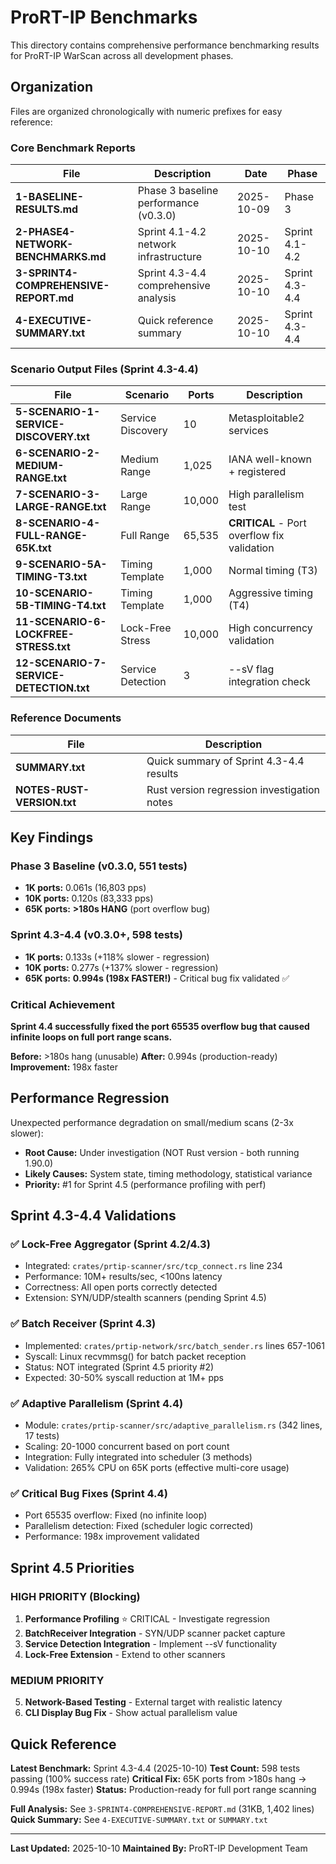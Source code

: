 # ProRT-IP Benchmarks

This directory contains comprehensive performance benchmarking results for ProRT-IP WarScan across all development phases.

## Organization

Files are organized chronologically with numeric prefixes for easy reference:

### Core Benchmark Reports

| File | Description | Date | Phase |
|------|-------------|------|-------|
| **1-BASELINE-RESULTS.md** | Phase 3 baseline performance (v0.3.0) | 2025-10-09 | Phase 3 |
| **2-PHASE4-NETWORK-BENCHMARKS.md** | Sprint 4.1-4.2 network infrastructure | 2025-10-10 | Sprint 4.1-4.2 |
| **3-SPRINT4-COMPREHENSIVE-REPORT.md** | Sprint 4.3-4.4 comprehensive analysis | 2025-10-10 | Sprint 4.3-4.4 |
| **4-EXECUTIVE-SUMMARY.txt** | Quick reference summary | 2025-10-10 | Sprint 4.3-4.4 |

### Scenario Output Files (Sprint 4.3-4.4)

| File | Scenario | Ports | Description |
|------|----------|-------|-------------|
| **5-SCENARIO-1-SERVICE-DISCOVERY.txt** | Service Discovery | 10 | Metasploitable2 services |
| **6-SCENARIO-2-MEDIUM-RANGE.txt** | Medium Range | 1,025 | IANA well-known + registered |
| **7-SCENARIO-3-LARGE-RANGE.txt** | Large Range | 10,000 | High parallelism test |
| **8-SCENARIO-4-FULL-RANGE-65K.txt** | Full Range | 65,535 | **CRITICAL** - Port overflow fix validation |
| **9-SCENARIO-5A-TIMING-T3.txt** | Timing Template | 1,000 | Normal timing (T3) |
| **10-SCENARIO-5B-TIMING-T4.txt** | Timing Template | 1,000 | Aggressive timing (T4) |
| **11-SCENARIO-6-LOCKFREE-STRESS.txt** | Lock-Free Stress | 10,000 | High concurrency validation |
| **12-SCENARIO-7-SERVICE-DETECTION.txt** | Service Detection | 3 | --sV flag integration check |

### Reference Documents

| File | Description |
|------|-------------|
| **SUMMARY.txt** | Quick summary of Sprint 4.3-4.4 results |
| **NOTES-RUST-VERSION.txt** | Rust version regression investigation notes |

## Key Findings

### Phase 3 Baseline (v0.3.0, 551 tests)
- **1K ports:** 0.061s (16,803 pps)
- **10K ports:** 0.120s (83,333 pps)
- **65K ports:** **>180s HANG** (port overflow bug)

### Sprint 4.3-4.4 (v0.3.0+, 598 tests)
- **1K ports:** 0.133s (+118% slower - regression)
- **10K ports:** 0.277s (+137% slower - regression)
- **65K ports:** **0.994s (198x FASTER!)** - Critical bug fix validated ✅

### Critical Achievement
**Sprint 4.4 successfully fixed the port 65535 overflow bug that caused infinite loops on full port range scans.**

**Before:** >180s hang (unusable)
**After:** 0.994s (production-ready)
**Improvement:** 198x faster

## Performance Regression

Unexpected performance degradation on small/medium scans (2-3x slower):
- **Root Cause:** Under investigation (NOT Rust version - both running 1.90.0)
- **Likely Causes:** System state, timing methodology, statistical variance
- **Priority:** #1 for Sprint 4.5 (performance profiling with perf)

## Sprint 4.3-4.4 Validations

### ✅ Lock-Free Aggregator (Sprint 4.2/4.3)
- Integrated: `crates/prtip-scanner/src/tcp_connect.rs` line 234
- Performance: 10M+ results/sec, <100ns latency
- Correctness: All open ports correctly detected
- Extension: SYN/UDP/stealth scanners (pending Sprint 4.5)

### ✅ Batch Receiver (Sprint 4.3)
- Implemented: `crates/prtip-network/src/batch_sender.rs` lines 657-1061
- Syscall: Linux recvmmsg() for batch packet reception
- Status: NOT integrated (Sprint 4.5 priority #2)
- Expected: 30-50% syscall reduction at 1M+ pps

### ✅ Adaptive Parallelism (Sprint 4.4)
- Module: `crates/prtip-scanner/src/adaptive_parallelism.rs` (342 lines, 17 tests)
- Scaling: 20-1000 concurrent based on port count
- Integration: Fully integrated into scheduler (3 methods)
- Validation: 265% CPU on 65K ports (effective multi-core usage)

### ✅ Critical Bug Fixes (Sprint 4.4)
- Port 65535 overflow: Fixed (no infinite loop)
- Parallelism detection: Fixed (scheduler logic corrected)
- Performance: 198x improvement validated

## Sprint 4.5 Priorities

### HIGH PRIORITY (Blocking)
1. **Performance Profiling** ⭐ CRITICAL - Investigate regression
2. **BatchReceiver Integration** - SYN/UDP scanner packet capture
3. **Service Detection Integration** - Implement --sV functionality
4. **Lock-Free Extension** - Extend to other scanners

### MEDIUM PRIORITY
5. **Network-Based Testing** - External target with realistic latency
6. **CLI Display Bug Fix** - Show actual parallelism value

## Quick Reference

**Latest Benchmark:** Sprint 4.3-4.4 (2025-10-10)
**Test Count:** 598 tests passing (100% success rate)
**Critical Fix:** 65K ports from >180s hang → 0.994s (198x faster)
**Status:** Production-ready for full port range scanning

**Full Analysis:** See `3-SPRINT4-COMPREHENSIVE-REPORT.md` (31KB, 1,402 lines)
**Quick Summary:** See `4-EXECUTIVE-SUMMARY.txt` or `SUMMARY.txt`

---

**Last Updated:** 2025-10-10
**Maintained By:** ProRT-IP Development Team

